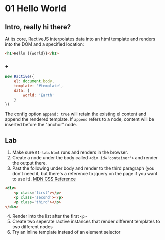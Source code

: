 # 01 Hello World

## Intro, really hi there?

At its core, RactiveJS interpolates data into an html template and renders into the DOM and a specified location:

```html
<h1>Hello {{world}}</h1>
```
### +

```javascript
new Ractive({
	el: document.body,
	template: '#template',
	data: {
		world: 'Earth'
	}
})
```

The config option `append: true` will retain the existing el content and append the rendered template. If `append` refers to a node, content will
be inserted before the "anchor" node.

## Lab

1. Make sure `01-lab.html` runs and renders in the browser.
2. Create a node under the body called `<div id='container'>` and render the output there.
3. Past the following under body and render to the third paragraph (you don't need it, but there's a reference to jquery on the page if you want to use it). [MDN CSS Reference](https://developer.mozilla.org/en-US/docs/Web/CSS/Reference)

```html
<div>
	<p class='first'></p>
	<p class='second'></p>
	<p class='third'></p>
</div>
```
4. Render into the list after the first `<p>`
5. Create two seperate ractive instances that render different templates to two different nodes
6. Try an inline template instead of an element selector

